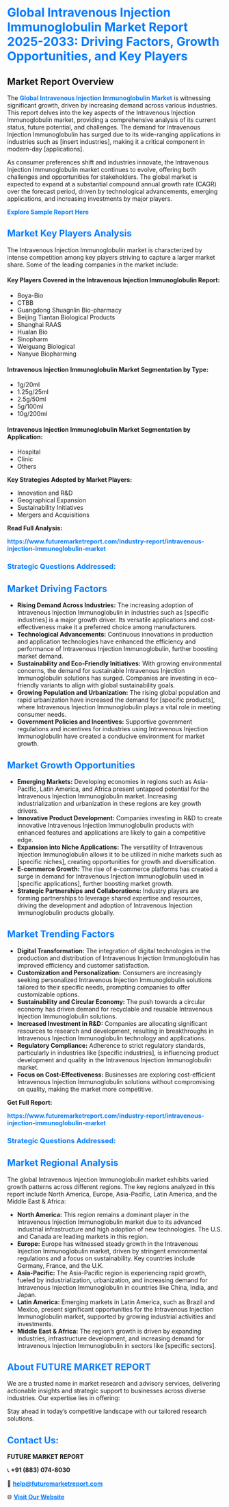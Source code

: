 <h1 style="color: #007BFF;">Global Intravenous Injection Immunoglobulin Market Report 2025-2033: Driving Factors, Growth Opportunities, and Key Players</h1>

<section id="overview">
<h2>Market Report Overview</h2>
<p>The <a href="https://www.futuremarketreport.com/industry-report/intravenous-injection-immunoglobulin-market" style="color: #007BFF; text-decoration: none;"><strong>Global Intravenous Injection Immunoglobulin Market</strong></a> is witnessing significant growth, driven by increasing demand across various industries. This report delves into the key aspects of the Intravenous Injection Immunoglobulin market, providing a comprehensive analysis of its current status, future potential, and challenges. The demand for Intravenous Injection Immunoglobulin has surged due to its wide-ranging applications in industries such as [insert industries], making it a critical component in modern-day [applications].</p>
<p>As consumer preferences shift and industries innovate, the Intravenous Injection Immunoglobulin market continues to evolve, offering both challenges and opportunities for stakeholders. The global market is expected to expand at a substantial compound annual growth rate (CAGR) over the forecast period, driven by technological advancements, emerging applications, and increasing investments by major players.</p>
</section>

<section id="overview">
<p><a href="https://www.futuremarketreport.com/request-sample/reportId=78555" style="color: #007BFF; text-decoration: none;"><strong>Explore Sample Report Here</strong></a></p>
</section>

<section id="key-players">
<h2 style="color: #007BFF;">Market Key Players Analysis</h2>
<p>The Intravenous Injection Immunoglobulin market is characterized by intense competition among key players striving to capture a larger market share. Some of the leading companies in the market include:</p>
<h4>Key Players Covered in the Intravenous Injection Immunoglobulin Report:</h4>
<ul><li>Boya-Bio</li><li>CTBB</li><li>Guangdong Shuagnlin Bio-pharmacy</li><li>Beijing Tiantan Biological Products</li><li>Shanghai RAAS</li><li>Hualan Bio</li><li>Sinopharm</li><li>Weiguang Biological</li><li>Nanyue Biopharming</li></ul>
<h4>Intravenous Injection Immunoglobulin Market Segmentation by Type:</h4>
<ul><li>1g/20ml</li><li>1.25g/25ml</li><li>2.5g/50ml</li><li>5g/100ml</li><li>10g/200ml</li></ul>

<h4>Intravenous Injection Immunoglobulin Market Segmentation by Application:</h4>
<ul><li>Hospital</li><li>Clinic</li><li>Others</li></ul>
<p><strong>Key Strategies Adopted by Market Players:</strong></p>
<ul>
<li>Innovation and R&D</li>
<li>Geographical Expansion</li>
<li>Sustainability Initiatives</li>
<li>Mergers and Acquisitions</li>
</ul>
</section>

<section>
<p><strong>Read Full Analysis: </strong></p><a href="https://www.futuremarketreport.com/industry-report/intravenous-injection-immunoglobulin-market" style="color: #007BFF; text-decoration: none;"><strong>https://www.futuremarketreport.com/industry-report/intravenous-injection-immunoglobulin-market</strong></a>
<h3 style="color: #007BFF;">Strategic Questions Addressed:</h3>
</section>

<section id="driving-factors">
<h2 style="color: #007BFF;">Market Driving Factors</h2>
<ul>
<li><strong>Rising Demand Across Industries:</strong> The increasing adoption of Intravenous Injection Immunoglobulin in industries such as [specific industries] is a major growth driver. Its versatile applications and cost-effectiveness make it a preferred choice among manufacturers.</li>
<li><strong>Technological Advancements:</strong> Continuous innovations in production and application technologies have enhanced the efficiency and performance of Intravenous Injection Immunoglobulin, further boosting market demand.</li>
<li><strong>Sustainability and Eco-Friendly Initiatives:</strong> With growing environmental concerns, the demand for sustainable Intravenous Injection Immunoglobulin solutions has surged. Companies are investing in eco-friendly variants to align with global sustainability goals.</li>
<li><strong>Growing Population and Urbanization:</strong> The rising global population and rapid urbanization have increased the demand for [specific products], where Intravenous Injection Immunoglobulin plays a vital role in meeting consumer needs.</li>
<li><strong>Government Policies and Incentives:</strong> Supportive government regulations and incentives for industries using Intravenous Injection Immunoglobulin have created a conducive environment for market growth.</li>
</ul>
</section>

<section id="growth-opportunities">
<h2 style="color: #007BFF;">Market Growth Opportunities</h2>
<ul>
<li><strong>Emerging Markets:</strong> Developing economies in regions such as Asia-Pacific, Latin America, and Africa present untapped potential for the Intravenous Injection Immunoglobulin market. Increasing industrialization and urbanization in these regions are key growth drivers.</li>
<li><strong>Innovative Product Development:</strong> Companies investing in R&D to create innovative Intravenous Injection Immunoglobulin products with enhanced features and applications are likely to gain a competitive edge.</li>
<li><strong>Expansion into Niche Applications:</strong> The versatility of Intravenous Injection Immunoglobulin allows it to be utilized in niche markets such as [specific niches], creating opportunities for growth and diversification.</li>
<li><strong>E-commerce Growth:</strong> The rise of e-commerce platforms has created a surge in demand for Intravenous Injection Immunoglobulin used in [specific applications], further boosting market growth.</li>
<li><strong>Strategic Partnerships and Collaborations:</strong> Industry players are forming partnerships to leverage shared expertise and resources, driving the development and adoption of Intravenous Injection Immunoglobulin products globally.</li>
</ul>
</section>

<section id="trending-factors">
<h2 style="color: #007BFF;">Market Trending Factors</h2>
<ul>
<li><strong>Digital Transformation:</strong> The integration of digital technologies in the production and distribution of Intravenous Injection Immunoglobulin has improved efficiency and customer satisfaction.</li>
<li><strong>Customization and Personalization:</strong> Consumers are increasingly seeking personalized Intravenous Injection Immunoglobulin solutions tailored to their specific needs, prompting companies to offer customizable options.</li>
<li><strong>Sustainability and Circular Economy:</strong> The push towards a circular economy has driven demand for recyclable and reusable Intravenous Injection Immunoglobulin solutions.</li>
<li><strong>Increased Investment in R&D:</strong> Companies are allocating significant resources to research and development, resulting in breakthroughs in Intravenous Injection Immunoglobulin technology and applications.</li>
<li><strong>Regulatory Compliance:</strong> Adherence to strict regulatory standards, particularly in industries like [specific industries], is influencing product development and quality in the Intravenous Injection Immunoglobulin market.</li>
<li><strong>Focus on Cost-Effectiveness:</strong> Businesses are exploring cost-efficient Intravenous Injection Immunoglobulin solutions without compromising on quality, making the market more competitive.</li>
</ul>
</section>

<section>
<p><strong>Get Full Report: </strong></p><a href="https://www.futuremarketreport.com/industry-report/intravenous-injection-immunoglobulin-market" style="color: #007BFF; text-decoration: none;"><strong>https://www.futuremarketreport.com/industry-report/intravenous-injection-immunoglobulin-market</strong></a>
<h3 style="color: #007BFF;">Strategic Questions Addressed:</h3>
</section>


<section id="regional-analysis">
<h2 style="color: #007BFF;">Market Regional Analysis</h2>
<p>The global Intravenous Injection Immunoglobulin market exhibits varied growth patterns across different regions. The key regions analyzed in this report include North America, Europe, Asia-Pacific, Latin America, and the Middle East & Africa:</p>
<ul>
<li><strong>North America:</strong> This region remains a dominant player in the Intravenous Injection Immunoglobulin market due to its advanced industrial infrastructure and high adoption of new technologies. The U.S. and Canada are leading markets in this region.</li>
<li><strong>Europe:</strong> Europe has witnessed steady growth in the Intravenous Injection Immunoglobulin market, driven by stringent environmental regulations and a focus on sustainability. Key countries include Germany, France, and the U.K.</li>
<li><strong>Asia-Pacific:</strong> The Asia-Pacific region is experiencing rapid growth, fueled by industrialization, urbanization, and increasing demand for Intravenous Injection Immunoglobulin in countries like China, India, and Japan.</li>
<li><strong>Latin America:</strong> Emerging markets in Latin America, such as Brazil and Mexico, present significant opportunities for the Intravenous Injection Immunoglobulin market, supported by growing industrial activities and investments.</li>
<li><strong>Middle East & Africa:</strong> The region’s growth is driven by expanding industries, infrastructure development, and increasing demand for Intravenous Injection Immunoglobulin in sectors like [specific sectors].</li>
</ul>
</section>

<footer>
<h2 style="color: #007BFF;">About FUTURE MARKET REPORT</h2>
<p>We are a trusted name in market research and advisory services, delivering actionable insights and strategic support to businesses across diverse industries. Our expertise lies in offering:</p>

<p>Stay ahead in today’s competitive landscape with our tailored research solutions.</p>

<h2 style="color: #007BFF;">Contact Us:</h2>
<p><strong>FUTURE MARKET REPORT</strong></p>
<p>📞 <strong>+91 (883) 074-8030</strong></p>
<p>📧 <strong><a href="mailto:help@futuremarketreport.com" style="color: #007BFF;">help@futuremarketreport.com</a></strong></p>
<p>🌐 <strong><a href="https://www.futuremarketreport.com/" style="color: #007BFF;">Visit Our Website</a></strong></p>
</footer>